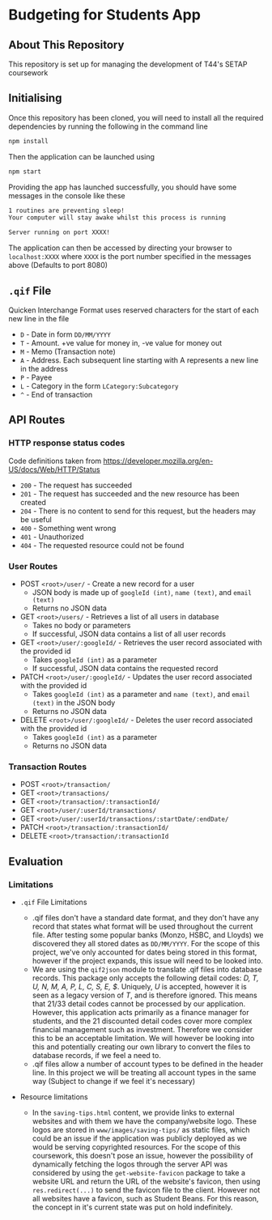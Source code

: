 # Budgeting for Students App

## About This Repository
This repository is set up for managing the development of T44's SETAP coursework

## Initialising
Once this repository has been cloned, you will need to install all the required dependencies by running the following in the command line

```cmd
npm install
```

Then the application can be launched using
```cmd
npm start
```

Providing the app has launched successfully, you should have some messages in the console like these
```cmd
1 routines are preventing sleep!
Your computer will stay awake whilst this process is running

Server running on port XXXX!
```
The application can then be accessed by directing your browser to `localhost:XXXX` where `XXXX` is the port number specified in the messages above (Defaults to port 8080)

## `.qif` File

Quicken Interchange Format uses reserved characters for the start of each new line in the file

- `D` - Date in form `DD/MM/YYYY`
- `T` - Amount. +ve value for money in, -ve value for money out
- `M` - Memo (Transaction note)
- `A` - Address. Each subsequent line starting with A represents a new line in the address
- `P` - Payee
- `L` - Category in the form `LCategory:Subcategory`
- `^` - End of transaction

## API Routes

### HTTP response status codes

Code definitions taken from https://developer.mozilla.org/en-US/docs/Web/HTTP/Status

- `200` - The request has succeeded
- `201` - The request has succeeded and the new resource has been created
- `204` - There is no content to send for this request, but the headers may be useful
- `400` - Something went wrong
- `401` - Unauthorized
- `404` - The requested resource could not be found

### User Routes

- POST `<root>/user/` - Create a new record for a user
  - JSON body is made up of `googleId (int)`, `name (text)`, and `email (text)`
  - Returns no JSON data
- GET `<root>/users/` - Retrieves a list of all users in database
  - Takes no body or parameters
  - If successful, JSON data contains a list of all user records
- GET `<root>/user/:googleId/` - Retrieves the user record associated with the provided id
  - Takes `googleId (int)` as a parameter
  - If successful, JSON data contains the requested record
- PATCH `<root>/user/:googleId/` - Updates the user record associated with the provided id
  - Takes `googleId (int)` as a parameter and `name (text)`, and `email (text)` in the JSON body
  - Returns no JSON data
- DELETE `<root>/user/:googleId/` - Deletes the user record associated with the provided id
  - Takes `googleId (int)` as a parameter
  - Returns no JSON data

### Transaction Routes

- POST `<root>/transaction/`
- GET `<root>/transactions/`
- GET `<root>/transaction/:transactionId/`
- GET `<root>/user/:userId/transactions/`
- GET `<root>/user/:userId/transactions/:startDate/:endDate/`
- PATCH `<root>/transaction/:transactionId/`
- DELETE `<root>/transaction/:transactionId`

## Evaluation

### Limitations

- `.qif` File Limitations
  - .qif files don't have a standard date format, and they don't have any record that states what format will be used throughout the current file. After testing some popular banks (Monzo, HSBC, and Lloyds) we discovered they all stored dates as `DD/MM/YYYY`. For the scope of this project, we've only accounted for dates being stored in this format, however if the project expands, this issue will need to be looked into.
  - We are using the `qif2json` module to translate .qif files into database records. This package only accepts the following detail codes: _D, T, U, N, M, A, P, L, C, S, E, $_. Uniquely, _U_ is accepted, however it is seen as a legacy version of _T_, and is therefore ignored. This means that 21/33 detail codes cannot be processed by our application. However, this application acts primarily as a finance manager for students, and the 21 discounted detail codes cover more complex financial management such as investment. Therefore we consider this to be an acceptable limitation. We will however be looking into this and potentially creating our own library to convert the files to database records, if we feel a need to.
  - .qif files allow a number of account types to be defined in the header line. In this project we will be treating all account types in the same way (Subject to change if we feel it's necessary)


- Resource limitations
  - In the `saving-tips.html` content, we provide links to external websites and with them we have the company/website logo. These logos are stored in `www/images/saving-tips/` as static files, which could be an issue if the application was publicly deployed as we would be serving copyrighted resources. For the scope of this coursework, this doesn't pose an issue, however the possibility of dynamically fetching the logos through the server API was considered by using the `get-website-favicon` package to take a website URL and return the URL of the website's favicon, then using `res.redirect(...)` to send the favicon file to the client. However not all websites have a favicon, such as Student Beans. For this reason, the concept in it's current state was put on hold indefinitely.
